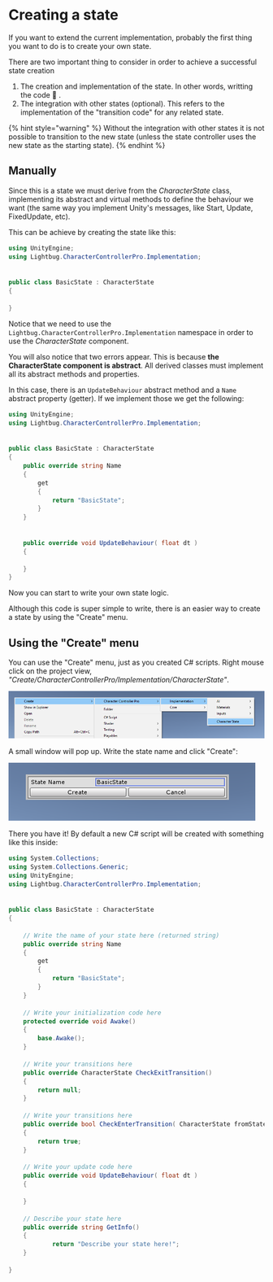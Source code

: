 # Creating a state

If you want to extend the current implementation, probably the first thing you want to do is to create your own state.

There are two important thing to consider in order to achieve a successful state creation

1. The creation and implementation of the state. In other words, writting the code 🙂 .
2. The integration with other states \(optional\). This refers to the implementation of the "transition code" for any related state.

{% hint style="warning" %}
Without the integration with other states it is not possible to transition to the new state \(unless the state controller uses the new state as the starting state\).
{% endhint %}



## Manually

Since this is a state we must derive from the _CharacterState_ class, implementing its abstract and virtual methods to define the behaviour we want \(the same way you implement Unity's messages, like Start, Update, FixedUpdate, etc\).

This can be achieve by creating the state like this:

```csharp
using UnityEngine;
using Lightbug.CharacterControllerPro.Implementation;


public class BasicState : CharacterState
{

}
```

Notice that we need to use the `Lightbug.CharacterControllerPro.Implementation` namespace in order to use the _CharacterState_ component.

You will also notice that two errors appear. This is because **the CharacterState component is abstract**. All derived classes must implement all its abstract methods and properties. 

In this case, there is an `UpdateBehaviour` abstract method and a `Name` abstract property \(getter\). If we implement those we get the following:

```csharp
using UnityEngine;
using Lightbug.CharacterControllerPro.Implementation;


public class BasicState : CharacterState
{
    public override string Name
    {
        get
        {
            return "BasicState";
        }
    }
    
    
    public override void UpdateBehaviour( float dt )
    {
    
    }
}
```

Now you can start to write your own state logic.

Although this code is super simple to write, there is an easier way to create a state by using the "Create" menu.

## Using the "Create" menu

You can use the "Create" menu, just as you created C\# scripts. Right mouse click on the project view, _"Create/CharacterControllerPro/Implementation/CharacterState"_.

![](../../.gitbook/assets/imagen%20%283%29.png)

A small window will pop up. Write the state name and click "Create":

![](../../.gitbook/assets/imagen.png)

There you have it! By default a new C\# script will be created with something like this inside:

```csharp
using System.Collections;
using System.Collections.Generic;
using UnityEngine;
using Lightbug.CharacterControllerPro.Implementation;


public class BasicState : CharacterState
{

    // Write the name of your state here (returned string)
    public override string Name
    {
        get
        {
            return "BasicState";
        }
    }

    // Write your initialization code here
    protected override void Awake()
    {
        base.Awake();
    }

    // Write your transitions here
    public override CharacterState CheckExitTransition()
    {
        return null;
    }

    // Write your transitions here
    public override bool CheckEnterTransition( CharacterState fromState )
    {
        return true;
    }

    // Write your update code here
    public override void UpdateBehaviour( float dt )
    {
        
    }

    // Describe your state here
    public override string GetInfo()
    {
		    return "Describe your state here!";
    }

}
```

